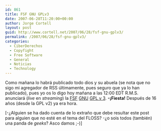 ```yaml
---
id: 861
title: FSF GNU GPLv3
date: 2007-06-28T11:20:00+00:00
author: Jorge Cortell
layout: post
guid: http://www.cortell.net/2007/06/28/fsf-gnu-gplv3/
permalink: /2007/06/28/fsf-gnu-gplv3/
categories:
  - CiberDerechos
  - Copyfight
  - Free Software
  - General
  - Noticias
  - Technology
---
```

Como mañana lo habrá publicado todo dios y su abuela (se nota que no sigo mi agregador de RSS últimamente, pues seguro que ya lo han publicado), pues yo os lo digo hoy mañana a las 12:00 EDT R.M.S. anunciará (_live_ en _streaming_) la <a title="FSF" target="_blank" href="http://www.fsf.org/">FSF</a> <a title="GNU" target="_blank" href="http://www.gnu.org/">GNU</a> <a title="GPLv3" target="_blank" href="http://gplv3.fsf.org/">GPL v 3</a>. **-¡Fiesta!** Después de 16 años (desde la GPL v2) ya era hora.
  
[-¿Alguien se ha dado cuenta de lo extraño que debe resultar este post para alguien que no esté en el tema del FLOSS? -¿o sois todos (también) una panda de _geeks_? Asco damos ;-)]